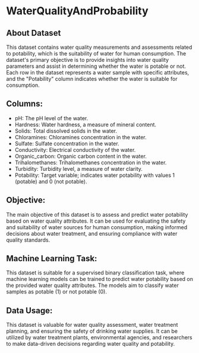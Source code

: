 # WaterQualityAndProbability

## About Dataset

This dataset contains water quality measurements and assessments related to potability, which is the suitability of water for human consumption. 
The dataset's primary objective is to provide insights into water quality parameters and assist in determining whether the water is potable or not.
Each row in the dataset represents a water sample with specific attributes, and the "Potability" column indicates whether the water is suitable for consumption.

## Columns:

- pH: The pH level of the water.
- Hardness: Water hardness, a measure of mineral content.
- Solids: Total dissolved solids in the water.
- Chloramines: Chloramines concentration in the water.
- Sulfate: Sulfate concentration in the water.
- Conductivity: Electrical conductivity of the water.
- Organic_carbon: Organic carbon content in the water.
- Trihalomethanes: Trihalomethanes concentration in the water.
- Turbidity: Turbidity level, a measure of water clarity.
- Potability: Target variable; indicates water potability with values 1 (potable) and 0 (not potable).

## Objective:

The main objective of this dataset is to assess and predict water potability based on water quality attributes.
It can be used for evaluating the safety and suitability of water sources for human consumption, making informed decisions about water treatment,
and ensuring compliance with water quality standards.

## Machine Learning Task:
This dataset is suitable for a supervised binary classification task, where machine learning models can be trained to predict water potability based on the provided water quality attributes. The models aim to classify water samples as potable (1) or not potable (0).

## Data Usage:
This dataset is valuable for water quality assessment, water treatment planning, and ensuring the safety of drinking water supplies. It can be utilized by water treatment plants, environmental agencies, and researchers to make data-driven decisions regarding water quality and potability.
